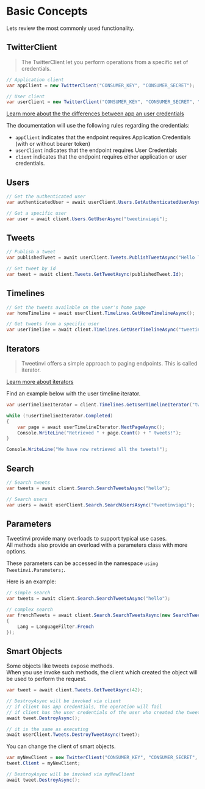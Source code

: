 # Basic Concepts

Lets review the most commonly used functionality.



## TwitterClient

> The TwitterClient let you perform operations from a specific set of credentials.

``` c#
// Application client
var appClient = new TwitterClient("CONSUMER_KEY", "CONSUMER_SECRET");

// User client
var userClient = new TwitterClient("CONSUMER_KEY", "CONSUMER_SECRET", "ACCESS_TOKEN", "ACCESS_TOKEN_SECRET");
```

[Learn more about the the differences between app an user credentials](../credentials/credentials)

<div class="note">

The documentation will use the following rules regarding the credentials:

* `appClient` indicates that the endpoint requires Application Credentials (with or without bearer token)
* `userClient` indicates that the endpoint requires User Credentials
* `client` indicates that the endpoint requires either application or user credentials.

</div>

## Users

``` c#
// Get the authenticated user
var authenticatedUser = await userClient.Users.GetAuthenticatedUserAsync();

// Get a specific user
var user = await client.Users.GetUserAsync("tweetinviapi");
```

## Tweets

``` c#
// Publish a tweet
var publishedTweet = await userClient.Tweets.PublishTweetAsync("Hello Tweetinvi!");

// Get tweet by id
var tweet = await client.Tweets.GetTweetAsync(publishedTweet.Id);
```

## Timelines

``` c#
// Get the tweets available on the user's home page
var homeTimeline = await userClient.Timelines.GetHomeTimelineAsync();

// Get tweets from a specific user
var userTimeline = await client.Timelines.GetUserTimelineAsync("tweetinviapi");
```

## Iterators

> Tweetinvi offers a simple approach to paging endpoints. This is called iterator.

[Learn more about iterators](../twitter-api-v1.1/iterators)

Find an example below with the user timeline iterator.

<div class="iterator-available">

``` c#
var userTimelineIterator = client.Timelines.GetUserTimelineIterator("tweetinviapi");

while (!userTimelineIterator.Completed)
{
    var page = await userTimelineIterator.NextPageAsync();
    Console.WriteLine("Retrieved " + page.Count() + " tweets!");
}

Console.WriteLine("We have now retrieved all the tweets!");
```
</div>

## Search

``` c#
// Search tweets
var tweets = await client.Search.SearchTweetsAsync("hello");

// Search users
var users = await userClient.Search.SearchUsersAsync("tweetinviapi");
```

## Parameters

Tweetinvi provide many overloads to support typical use cases.\
All methods also provide an overload with a parameters class with more options.

These parameters can be accessed in the namespace `using Tweetinvi.Parameters;`.

Here is an example:

``` c#
// simple search
var tweets = await client.Search.SearchTweetsAsync("hello");

// complex search
var frenchTweets = await client.Search.SearchTweetsAsync(new SearchTweetsParameters("hello")
{
    Lang = LanguageFilter.French
});
```

## Smart Objects

Some objects like tweets expose methods.\
When you use invoke such methods, the client which created the object will be used to perform the request.

``` c#
var tweet = await client.Tweets.GetTweetAsync(42);

// DestroyAsync will be invoked via client
// if client has app credentials, the operation will fail
// if client has the user credentials of the user who created the tweet, the operation will pass
await tweet.DestroyAsync();

// it is the same as executing
await userClient.Tweets.DestroyTweetAsync(tweet);
```

You can change the client of smart objects.

``` c#
var myNewClient = new TwitterClient("CONSUMER_KEY", "CONSUMER_SECRET", "ACCESS_TOKEN", "ACCESS_TOKEN_SECRET");
tweet.Client = myNewClient;

// DestroyAsync will be invoked via myNewClient
await tweet.DestroyAsync();
```